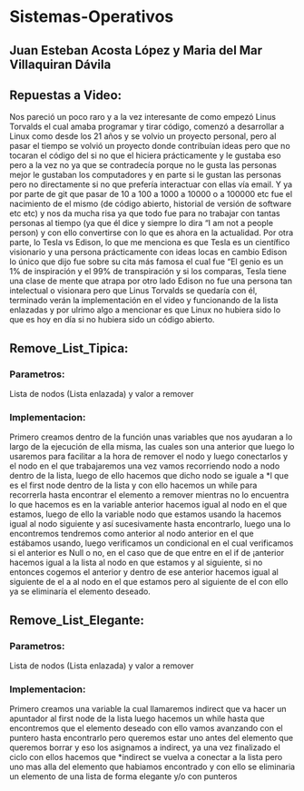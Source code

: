# Sistemas-Operativos
## Juan Esteban Acosta López y Maria del Mar Villaquiran Dávila
## Repuestas a Video:
Nos pareció un poco raro y a la vez interesante de como empezó Linus Torvalds el cual amaba programar y tirar código, comenzó a desarrollar a Linux como desde los 21 años y se volvio un proyecto personal, pero al pasar el tiempo se volvió un proyecto donde contribuían ideas  pero que no tocaran el código del si no que el hiciera prácticamente y le gustaba eso pero a la vez no ya que se contradecía porque no le gusta las personas mejor le gustaban los computadores y en parte si le gustan las personas pero no directamente si no que prefería interactuar con ellas vía email. Y ya por parte de git que pasar de 10 a 100 a 1000 a 10000 o a 100000 etc fue el nacimiento de el mismo (de código abierto, historial de versión de software etc etc) y nos da mucha risa ya que todo fue para no trabajar con tantas personas al tiempo (ya que él dice y siempre lo dira “I am not a people person) y con ello convertirse con lo que es ahora en la actualidad. Por otra parte, lo Tesla vs Edison, lo que me menciona es que Tesla es un científico visionario y una persona prácticamente con ideas locas en cambio Edison lo único que dijo fue sobre su cita más famosa el cual fue “El genio es un 1% de inspiración y el 99% de transpiración y si los comparas, Tesla tiene una clase de mente que atrapa por otro lado Edison no fue una persona tan intelectual o visionara pero que Linus Torvalds se quedaría con él, terminado verán la implementación en el video y funcionando de la lista enlazadas y por ulrimo algo a mencionar es que Linux no hubiera sido lo que es hoy en día si no hubiera sido un código abierto.
## Remove_List_Tipica:
### Parametros:
Lista de nodos (Lista enlazada) y valor a remover
### Implementacion:
Primero creamos dentro de la función unas variables que nos ayudaran a lo largo de la ejecución de ella misma, las cuales son una anterior que luego lo usaremos para facilitar a la hora de remover el nodo y luego conectarlos y el nodo en el que trabajaremos una vez vamos recorriendo nodo a nodo dentro de la lista, luego de ello hacemos que dicho nodo se iguale a *l que es el first node dentro de la lista y con ello hacemos un while para recorrerla hasta encontrar el elemento a remover mientras no lo encuentra lo que hacemos es en la variable anterior hacemos igual al nodo en el que estamos, luego de ello la variable nodo que estamos usando la hacemos igual al nodo siguiente y así sucesivamente hasta encontrarlo, luego una lo encontremos tendremos como anterior al nodo anterior en el que estábamos usando, luego verificamos un condicional en el cual verificamos si el anterior es Null o no, en el caso que de que entre en el if de ¡anterior hacemos igual a la lista al nodo en que estamos y al siguiente, si no entonces cogemos el anterior y dentro de ese anterior hacemos igual al siguiente de el a al nodo en el que estamos pero al siguiente de el con ello ya se eliminaría el elemento deseado.
## Remove_List_Elegante:
### Parametros:
Lista de nodos (Lista enlazada) y valor a remover
### Implementacion:
Primero creamos una variable la cual llamaremos indirect que va hacer un apuntador al first node de la lista luego hacemos un while hasta que encontremos que el elemento deseado con ello vamos avanzando con el puntero hasta encontrarlo pero queremos estar uno antes del elemento que queremos borrar y eso los asignamos a indirect, ya una vez finalizado el ciclo con ellos hacemos que *indirect se vuelva a conectar a la lista pero uno mas alla del elemento que habiamos encontrado y con ello se eliminaria un elemento de una lista de forma elegante y/o con punteros
